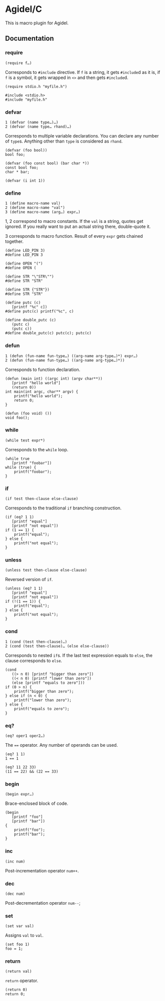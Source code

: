 # Agidel/C
This is macro plugin for Agidel.

## Documentation

### require
```
(require f…)
```
Corresponds to `#include` directive. If `f` is a string, it gets `#include`d as
it is, if `f` is a symbol, it gets wrapped in `<>` and then gets `#include`d.

```
(require stdio.h "myfile.h")

#include <stdio.h>
#include "myfile.h"
```


### defvar
```
1 (defvar (name type…)…)
2 (defvar (name type… rhand)…)
```
Corresponds to multiple variable declarations. You can declare any number of
`type`s. Anything other than `type` is considered as `rhand`.

```
(defvar (foo bool))
bool foo;

(defvar (foo const bool) (bar char *))
const bool foo;
char * bar;

(defvar (i int 1))

```


### define
```
1 (define macro-name val)
2 (define macro-name "val")
3 (define macro-name (arg…) expr…)
```
1, 2 correspond to macro constants. If the `val` is a string, quotes get
ignored. If you really want to put an actual string there, double-quote it.

3 corresponds to macro function. Result of every `expr` gets chained together.

```
(define LED_PIN 3)
#define LED_PIN 3

(define OPEN "(")
#define OPEN (

(define STR "\"STR\"")
#define STR "STR"

(define STR {"STR"})
#define STR "STR"

(define putc (c)
   [printf "%c" c])
#define putc(c) printf("%c", c)

(define double_putc (c)
   (putc c)
   (putc c))
#define double_putc(c) putc(c); putc(c)
```


### defun
```
1 (defun (fun-name fun-type…) ((arg-name arg-type…)*) expr…)
2 (defun (fun-name fun-type…) ((arg-name arg-type…)*))
```
Corresponds to function declaration.

```
(defun (main int) ((argc int) (argv char**))
   [printf "hello world"]
   (return 0))
int main(int argc, char** argv) {
    printf("hello world");
    return 0;
}

(defun (foo void) ())
void foo();
```


### while
```
(while test expr*)
```
Corresponds to the `while` loop.

```
(while true
   [printf "foobar"])
while (true) {
    printf("foobar");
}
```


### if
```
(if test then-clause else-clause)
```
Corresponds to the traditional `if` branching construction.

```
(if (eq? 1 1)
   [printf "equal"]
   [printf "not equal"])
if (1 == 1) {
    printf("equal");
} else {
    printf("not equal");
}
```


### unless
```
(unless test then-clause else-clause)
```
Reversed version of `if`. 

```
(unless (eq? 1 1)
   [printf "equal"]
   [printf "not equal"])
if (!(1 == 1)) {
    printf("equal");
} else {
    printf("not equal");
}
```


### cond
```
1 (cond (test then-clause)…)
2 (cond (test then-clause)… (else else-clause))
```
Corresponds to nested `if`s. If the last test expression equals to `else`, the
clause corresponds to `else`.

```
(cond
   ((> n 0) [printf "bigger than zero"])
   ((< n 0) [printf "lower than zero"])
   (else [printf "equals to zero"]))
if (0 > n) {
    printf("bigger than zero");
} else if (n < 0) {
    printf("lower than zero");
} else {
    printf("equals to zero");
}
```


### eq?
```
(eq? oper1 oper2…)
```
The `==` operator. Any number of operands can be used.

```
(eq? 1 1)
1 == 1

(eq? 11 22 33)
(11 == 22) && (22 == 33)
```


### begin
```
(begin expr…)
```
Brace-enclosed block of code.

```
(begin
   [printf "foo"]
   [printf "bar"])
{
    printf("foo");
    printf("bar");
}
```


### inc
```
(inc num)
```
Post-incrementation operator `num++`.



### dec
```
(dec num)
```
Post-decrementation operator `num--`;



### set
```
(set var val)
```
Assigns `val` to `val`.

```
(set foo 1)
foo = 1;
```


### return
```
(return val)
```
`return` operator.

```
(return 0)
return 0;
```
